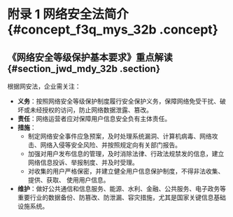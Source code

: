 # 附录 1 网络安全法简介 {#concept_f3q_mys_32b .concept}

## 《网络安全等级保护基本要求》重点解读 {#section_jwd_mdy_32b .section}

根据网安法，企业需关注：

-   **义务**：按照网络安全等级保护制度履行安全保护义务，保障网络免受干扰、破坏或未经授权的访问，防止网络数据泄露、篡改。
-   **责任**：网络运营者应对保障用户信息安全负有主体责任。
-   **措施**：
    -   制定网络安全事件应急预案，及时处理系统漏洞、计算机病毒、网络攻击、网络入侵等安全风险、并按照规定向有关部门报告。
    -   加强对用户发布信息的管理，及时消除法律、行政法规禁发的信息，建立网络信息投诉、举报制度、并及时受理。
    -   对收集的用户严格保密，并建立健全用户信息保护制度，不得非法收集、提供、获取、 使用用户信息。
-   **维护**：做好公共通信和信息服务、能源、水利、金融、公共服务、电子政务等重要行业的数据备份、防篡改、防泄漏、容灾措施，尤其是国家关键信息基础设施系统。

